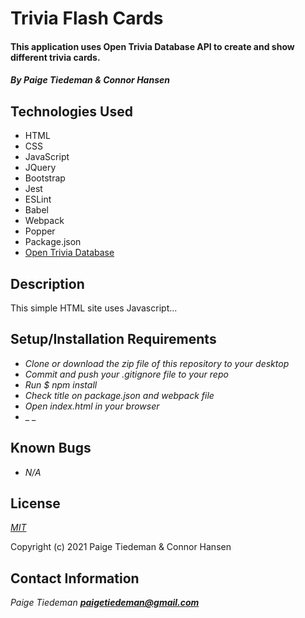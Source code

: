 # Trivia Flash Cards

#### This application uses Open Trivia Database API to create and show different trivia cards.

#### _By Paige Tiedeman & Connor Hansen_

## Technologies Used

* HTML
* CSS
* JavaScript
* JQuery
* Bootstrap
* Jest
* ESLint
* Babel
* Webpack
* Popper
* Package.json
* [Open Trivia Database](https://opentdb.com/api_config.php)


## Description

This simple HTML site uses Javascript...

## Setup/Installation Requirements

* _Clone or download the zip file of this repository to your desktop_
* _Commit and push your .gitignore file to your repo_
* _Run $ npm install_
* _Check title on package.json and webpack file_
* _Open index.html in your browser_
* _ _

## Known Bugs

* _N/A_

## License

_[MIT](https://opensource.org/licenses/MIT)_  

Copyright (c) 2021 Paige Tiedeman & Connor Hansen

## Contact Information

_Paige Tiedeman **paigetiedeman@gmail.com**_
